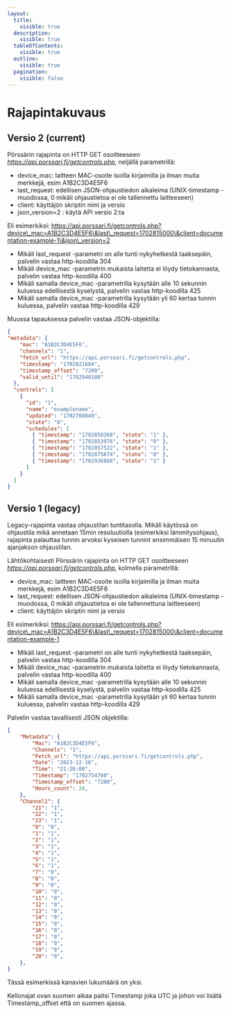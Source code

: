 ```yaml
---
layout:
  title:
    visible: true
  description:
    visible: true
  tableOfContents:
    visible: true
  outline:
    visible: true
  pagination:
    visible: false
---
```


# Rajapintakuvaus

## Versio 2 (current)

Pörssärin rajapinta on HTTP GET osoitteeseen _https://api.porssari.fi/getcontrols.php_, neljällä parametrillä:

* device\_mac: laitteen MAC-osoite isoilla kirjaimilla ja ilman muita merkkejä, esim A1B2C3D4E5F6
* last\_request: edellisen JSON-ohjaustiedon aikaleima (UNIX-timestamp -muodossa, 0 mikäli ohjaustietoa ei ole tallennettu laitteeseen)
* client: käyttäjön skriptin nimi ja versio
* json\_version=2 : käytä API versio 2:ta

Eli esimerkiksi: https://api.porssari.fi/getcontrols.php?device\_mac=A1B2C3D4E5F6\&last\_request=1702815000\&client=documentation-example-1\&json\_version=2

* Mikäli last\_request -parametri on alle tunti nykyhetkestä taaksepäin, palvelin vastaa http-koodilla 304
* Mikäli device\_mac -parametrin mukaista laitetta ei löydy tietokannasta, palvelin vastaa http-koodilla 400
* Mikäli samalla device\_mac -parametrilla kysytään alle 10 sekunnin kuluessa edellisestä kyselystä, palvelin vastaa http-koodilla 425
* Mikäli samalla device\_mac -parametrilla kysytään yli 60 kertaa tunnin kuluessa, palvelin vastaa http-koodilla 429

Muussa tapauksessa palvelin vastaa JSON-objektilla:

```json
{
"metadata": {
    "mac": "A1B2C3D4E5F6",
    "channels": "1",
    "fetch_url": "https://api.porssari.fi/getcontrols.php",
    "timestamp": "1702821684",
    "timestamp_offset": "7200",
    "valid_until": "1702940100"
  },
  "controls": [
    {
      "id": "1",
      "name": "examplename",
      "updated": "1702708849",
      "state": "0",
      "schedules": [
        { "timestamp": "1702850368", "state": "1" },
        { "timestamp": "1702853976", "state": "0" },
        { "timestamp": "1702857522", "state": "1" },
        { "timestamp": "1702875674", "state": "0" },
        { "timestamp": "1702936868", "state": "1" }
      ]
    }
  ]
}
```

##

## Versio 1 (legacy)

Legacy-rajapinta vastaa ohjaustilan tuntitasolla. Mikäli käytössä on ohjaustila mikä annetaan 15min resoluutiolla (esimerkiksi lämmitysohjaus), rajapinta palauttaa tunnin arvoksi kyseisen tunnint ensimmäisen 15 minuutin ajanjakson ohjaustilan.

Lähtökohtaisesti Pörssärin rajapinta on HTTP GET osoitteeseen _https://api.porssari.fi/getcontrols.php_, kolmella parametrillä:

* device\_mac: laitteen MAC-osoite isoilla kirjaimilla ja ilman muita merkkejä, esim A1B2C3D4E5F6
* last\_request: edellisen JSON-ohjaustiedon aikaleima (UNIX-timestamp -muodossa, 0 mikäli ohjaustietoa ei ole tallennettuna laitteeseen)
* client: käyttäjön skriptin nimi ja versio

Eli esimerkiksi: https://api.porssari.fi/getcontrols.php?device\_mac=A1B2C3D4E5F6\&last\_request=1702815000\&client=documentation-example-1

* Mikäli last\_request -parametri on alle tunti nykyhetkestä taaksepäin, palvelin vastaa http-koodilla 304
* Mikäli device\_mac -parametrin mukaista laitetta ei löydy tietokannasta, palvelin vastaa http-koodilla 400
* Mikäli samalla device\_mac -parametrilla kysytään alle 10 sekunnin kuluessa edellisestä kyselystä, palvelin vastaa http-koodilla 425
* Mikäli samalla device\_mac -parametrilla kysytään yli 60 kertaa tunnin kuluessa, palvelin vastaa http-koodilla 429

Palvelin vastaa tavallisesti JSON objektilla:

```json
{
    "Metadata": {
        "Mac": "A1B2C3D4E5F6",
        "Channels": "1",
        "Fetch_url": "https://api.porssari.fi/getcontrols.php",
        "Date": "2023-12-16",
        "Time": "21:26:00",
        "Timestamp": "1702754760",
        "Timestamp_offset": "7200",
        "Hours_count": 24,
    },
    "Channel1": {
        "21": "1",
        "22": "1",
        "23": "1",
        "0": "0",
        "1": "1",
        "2": "1",
        "3": "1",
        "4": "1",
        "5": "1",
        "6": "1",
        "7": "0",
        "8": "0",
        "9": "0",
        "10": "0",
        "11": "0",
        "12": "0",
        "13": "0",
        "14": "0",
        "15": "0",
        "16": "0",
        "17": "0",
        "18": "0",
        "19": "0",
        "20": "0",
    },
}
```

Tässä esimerkissä kanavien lukumäärä on yksi.

Kellonajat ovan suomen aikaa paitsi Timestamp joka UTC ja johon voi lisätä Timestamp\_offset että on suomen ajassa.

